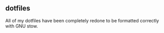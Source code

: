 ## dotfiles

All of my dotfiles have been completely redone to be formatted correctly with GNU stow.

